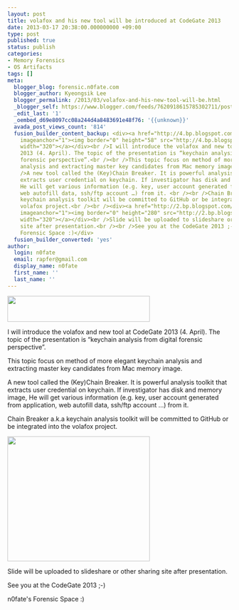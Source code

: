 ```yaml
---
layout: post
title: volafox and his new tool will be introduced at CodeGate 2013
date: 2013-03-17 20:38:00.000000000 +09:00
type: post
published: true
status: publish
categories:
- Memory Forensics
- OS Artifacts
tags: []
meta:
  blogger_blog: forensic.n0fate.com
  blogger_author: Kyeongsik Lee
  blogger_permalink: /2013/03/volafox-and-his-new-tool-will-be.html
  _blogger_self: https://www.blogger.com/feeds/7620918615785302711/posts/default/4281202379526880932
  _edit_last: '1'
  _oembed_d69e8097cc08a244d4a8483691e48f76: '{{unknown}}'
  avada_post_views_count: '814'
  fusion_builder_content_backup: <div><a href="http://4.bp.blogspot.com/-pCDAuPl29Ks/UUWq7PA6klI/AAAAAAAAAyI/VHrJzJRT6N0/s1600/codegate_title.jpg"
    imageanchor="1"><img border="0" height="58" src="http://4.bp.blogspot.com/-pCDAuPl29Ks/UUWq7PA6klI/AAAAAAAAAyI/VHrJzJRT6N0/s320/codegate_title.jpg"
    width="320"></a></div><br />I will introduce the volafox and new tool at CodeGate
    2013 (4. April). The topic of the presentation is “keychain analysis from digital
    forensic perspective”.<br /><br />This topic focus on method of more elegant keychain
    analysis and extracting master key candidates from Mac memory image.<br /><br
    />A new tool called the (Key)Chain Breaker. It is powerful analysis toolkit that
    extracts user credential on keychain. If investigator has disk and memory image,
    He will get various information (e.g. key, user account generated from application,
    web autofill data, ssh/ftp account …) from it. <br /><br />Chain Breaker a.k.a
    keychain analysis toolkit will be committed to GitHub or be integrated into the
    volafox project.<br /><br /><div><a href="http://2.bp.blogspot.com/-d54rNIa06J4/UUWq7DOc3GI/AAAAAAAAAyU/MTwv5apg7O0/s1600/%25E1%2584%2589%25E1%2585%25B3%25E1%2584%258F%25E1%2585%25B3%25E1%2584%2585%25E1%2585%25B5%25E1%2586%25AB%25E1%2584%2589%25E1%2585%25A3%25E1%2586%25BA+2013-03-17+%25E1%2584%258B%25E1%2585%25A9%25E1%2584%2592%25E1%2585%25AE+8.30.38.png"
    imageanchor="1"><img border="0" height="280" src="http://2.bp.blogspot.com/-d54rNIa06J4/UUWq7DOc3GI/AAAAAAAAAyU/MTwv5apg7O0/s320/%25E1%2584%2589%25E1%2585%25B3%25E1%2584%258F%25E1%2585%25B3%25E1%2584%2585%25E1%2585%25B5%25E1%2586%25AB%25E1%2584%2589%25E1%2585%25A3%25E1%2586%25BA+2013-03-17+%25E1%2584%258B%25E1%2585%25A9%25E1%2584%2592%25E1%2585%25AE+8.30.38.png"
    width="320"></a></div><br />Slide will be uploaded to slideshare or other sharing
    site after presentation.<br /><br />See you at the CodeGate 2013 ;-)<div>n0fate's
    Forensic Space :)</div>
  fusion_builder_converted: 'yes'
author:
  login: n0fate
  email: rapfer@gmail.com
  display_name: n0fate
  first_name: ''
  last_name: ''
---
```

<div><a href="http://4.bp.blogspot.com/-pCDAuPl29Ks/UUWq7PA6klI/AAAAAAAAAyI/VHrJzJRT6N0/s1600/codegate_title.jpg" imageanchor="1"><img border="0" height="58" src="{{ site.baseurl }}/assets/codegate_title.jpg" width="320" /></a></div>
<p>I will introduce the volafox and new tool at CodeGate 2013 (4. April). The topic of the presentation is “keychain analysis from digital forensic perspective”.</p>
<p>This topic focus on method of more elegant keychain analysis and extracting master key candidates from Mac memory image.</p>
<p>A new tool called the (Key)Chain Breaker. It is powerful analysis toolkit that extracts user credential on keychain. If investigator has disk and memory image, He will get various information (e.g. key, user account generated from application, web autofill data, ssh/ftp account …) from it. </p>
<p>Chain Breaker a.k.a keychain analysis toolkit will be committed to GitHub or be integrated into the volafox project.</p>
<div><a href="http://2.bp.blogspot.com/-d54rNIa06J4/UUWq7DOc3GI/AAAAAAAAAyU/MTwv5apg7O0/s1600/%25E1%2584%2589%25E1%2585%25B3%25E1%2584%258F%25E1%2585%25B3%25E1%2584%2585%25E1%2585%25B5%25E1%2586%25AB%25E1%2584%2589%25E1%2585%25A3%25E1%2586%25BA+2013-03-17+%25E1%2584%258B%25E1%2585%25A9%25E1%2584%2592%25E1%2585%25AE+8.30.38.png" imageanchor="1"><img border="0" height="280" src="{{ site.baseurl }}/assets/%25E1%2584%2589%25E1%2585%25B3%25E1%2584%258F%25E1%2585%25B3%25E1%2584%2585%25E1%2585%25B5%25E1%2586%25AB%25E1%2584%2589%25E1%2585%25A3%25E1%2586%25BA+2013-03-17+%25E1%2584%258B%25E1%2585%25A9%25E1%2584%2592%25E1%2585%25AE+8.30.38.png" width="320" /></a></div>
<p>Slide will be uploaded to slideshare or other sharing site after presentation.</p>
<p>See you at the CodeGate 2013 ;-)
<div>n0fate's Forensic Space :)</div>
